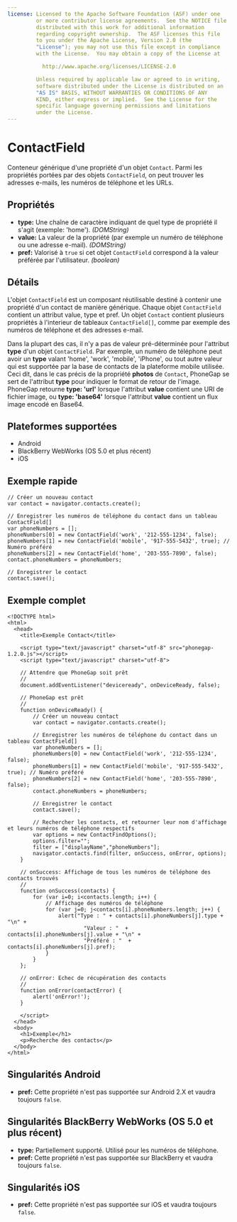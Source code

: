 ```yaml
---
license: Licensed to the Apache Software Foundation (ASF) under one
         or more contributor license agreements.  See the NOTICE file
         distributed with this work for additional information
         regarding copyright ownership.  The ASF licenses this file
         to you under the Apache License, Version 2.0 (the
         "License"); you may not use this file except in compliance
         with the License.  You may obtain a copy of the License at

           http://www.apache.org/licenses/LICENSE-2.0

         Unless required by applicable law or agreed to in writing,
         software distributed under the License is distributed on an
         "AS IS" BASIS, WITHOUT WARRANTIES OR CONDITIONS OF ANY
         KIND, either express or implied.  See the License for the
         specific language governing permissions and limitations
         under the License.
---
```


ContactField
============

Conteneur générique d'une propriété d'un objet `Contact`. Parmi les propriétés portées par des objets `ContactField`, on peut trouver les adresses e-mails, les numéros de téléphone et les URLs.

Propriétés
----------

- __type:__ Une chaîne de caractère indiquant de quel type de propriété il s'agit (exemple: 'home'). _(DOMString)_
- __value:__ La valeur de la propriété (par exemple un numéro de téléphone ou une adresse e-mail). _(DOMString)_
- __pref:__ Valorisé à `true` si cet objet `ContactField` correspond à la valeur préférée par l'utilisateur. _(boolean)_

Détails
-------

L'objet `ContactField` est un composant réutilisable destiné à contenir une propriété d'un contact de manière générique. Chaque objet `ContactField` contient un attribut value, type et pref.  Un objet `Contact` contient plusieurs propriétés à l'interieur de tableaux `ContactField[]`, comme par exemple des numéros de téléphone et des adresses e-mail.

Dans la plupart des cas, il n'y a pas de valeur pré-déterminée pour l'attribut __type__ d'un objet `ContactField`.  Par exemple, un numéro de téléphone peut avoir un __type__ valant 'home', 'work', 'mobile', 'iPhone', ou tout autre valeur qui est supportée par la base de contacts de la plateforme mobile utilisée.  Ceci dit, dans le cas précis de la propriété __photos__ de `Contact`, PhoneGap se sert de l'attribut __type__ pour indiquer le format de retour de l'image.  PhoneGap retourne __type: 'url'__ lorsque l'attribut __value__ contient une URI de fichier image, ou __type: 'base64'__ lorsque l'attribut __value__ contient un flux image encodé en Base64.

Plateformes supportées
----------------------

- Android
- BlackBerry WebWorks (OS 5.0 et plus récent)
- iOS

Exemple rapide
--------------

	// Créer un nouveau contact
	var contact = navigator.contacts.create();
	
	// Enregistrer les numéros de téléphone du contact dans un tableau ContactField[]
	var phoneNumbers = [];
	phoneNumbers[0] = new ContactField('work', '212-555-1234', false);
	phoneNumbers[1] = new ContactField('mobile', '917-555-5432', true); // Numéro préféré
	phoneNumbers[2] = new ContactField('home', '203-555-7890', false);
	contact.phoneNumbers = phoneNumbers;
	
	// Enregistrer le contact
	contact.save();

Exemple complet
---------------

    <!DOCTYPE html>
    <html>
      <head>
        <title>Exemple Contact</title>

        <script type="text/javascript" charset="utf-8" src="phonegap-1.2.0.js"></script>
        <script type="text/javascript" charset="utf-8">

        // Attendre que PhoneGap soit prêt
        //
        document.addEventListener("deviceready", onDeviceReady, false);

        // PhoneGap est prêt
        //
        function onDeviceReady() {
			// Créer un nouveau contact
		    var contact = navigator.contacts.create();

			// Enregistrer les numéros de téléphone du contact dans un tableau ContactField[]
			var phoneNumbers = [];
			phoneNumbers[0] = new ContactField('work', '212-555-1234', false);
			phoneNumbers[1] = new ContactField('mobile', '917-555-5432', true); // Numéro préféré
			phoneNumbers[2] = new ContactField('home', '203-555-7890', false);
			contact.phoneNumbers = phoneNumbers;

			// Enregistrer le contact
			contact.save();

			// Rechercher les contacts, et retourner leur nom d'affichage et leurs numéros de téléphone respectifs
			var options = new ContactFindOptions();
			options.filter="";
			filter = ["displayName","phoneNumbers"];
			navigator.contacts.find(filter, onSuccess, onError, options);
        }
    
        // onSuccess: Affichage de tous les numéros de téléphone des contacts trouvés
        //
		function onSuccess(contacts) {
			for (var i=0; i<contacts.length; i++) {
				// Affichage des numéros de téléphone
				for (var j=0; j<contacts[i].phoneNumbers.length; j++) {
					alert("Type : " + contacts[i].phoneNumbers[j].type + "\n" + 
							"Valeur : "  + contacts[i].phoneNumbers[j].value + "\n" + 
							"Préféré : "  + contacts[i].phoneNumbers[j].pref);
				}
			}
		};
    
        // onError: Echec de récupération des contacts
        //
        function onError(contactError) {
            alert('onError!');
        }

        </script>
      </head>
      <body>
        <h1>Exemple</h1>
        <p>Recherche des contacts</p>
      </body>
    </html>

Singularités Android
--------------------

- __pref:__ Cette propriété n'est pas supportée sur Android 2.X et vaudra toujours `false`.

Singularités BlackBerry WebWorks (OS 5.0 et plus récent)
--------------------------------------------------------

- __type:__ Partiellement supporté.  Utilisé pour les numéros de téléphone.
- __pref:__ Cette propriété n'est pas supportée sur BlackBerry et vaudra toujours `false`.

Singularités iOS
----------------
- __pref:__ Cette propriété n'est pas supportée sur iOS et vaudra toujours `false`.
